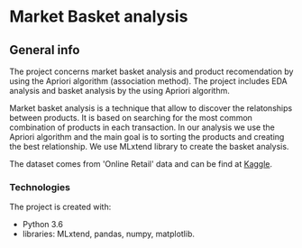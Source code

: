 # Market Basket analysis

## General info
The project concerns market basket analysis and product recomendation by using the Apriori algorithm (association method). The project includes EDA analysis and basket analysis by the using Apriori algorithm.

Market basket analysis is a technique that allow to discover the relatonships between products. It is based on searching for the most common combination of products in each transaction. In our analysis we use the Apriori algorithm and the main goal is to sorting the products and creating the best relationship. We use MLxtend library to create the basket analysis.

The dataset comes from 'Online Retail' data and can be find at [Kaggle](https://www.kaggle.com/puneetbhaya/online-retail).


### Technologies
The project is created with:
- Python 3.6
- libraries: MLxtend, pandas, numpy, matplotlib.


